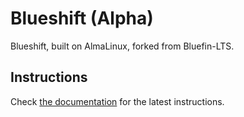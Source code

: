 # Blueshift (Alpha)

Blueshift, built on AlmaLinux, forked from Bluefin-LTS.

## Instructions

Check [the documentation](https://docs.projectbluefin.io/lts) for the latest instructions.
